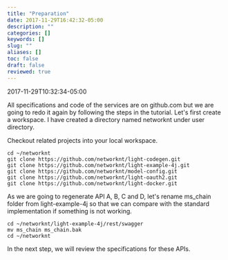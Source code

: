 ```yaml
---
title: "Preparation"
date: 2017-11-29T16:42:32-05:00
description: ""
categories: []
keywords: []
slug: ""
aliases: []
toc: false
draft: false
reviewed: true
---
```


2017-11-29T10:32:34-05:00

All specifications and code of the services are on github.com but we are going to
redo it again by following the steps in the tutorial. Let's first create a
workspace. I have created a directory named networknt under user directory.

Checkout related projects into your local workspace.

```
cd ~/networknt
git clone https://github.com/networknt/light-codegen.git
git clone https://github.com/networknt/light-example-4j.git
git clone https://github.com/networknt/model-config.git
git clone https://github.com/networknt/light-oauth2.git
git clone https://github.com/networknt/light-docker.git

```

As we are going to regenerate API A, B, C and D, let's rename ms_chain folder from
light-example-4j so that we can compare with the standard implementation if something
is not working.

```
cd ~/networknt/light-example-4j/rest/swagger
mv ms_chain ms_chain.bak
cd ~/networknt
```

In the next step, we will review the specifications for these APIs. 

